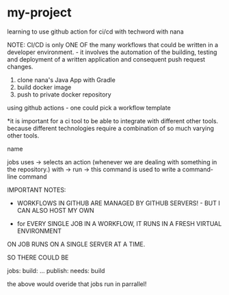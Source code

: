 # my-project
learning to use github action for ci/cd with techword with nana

NOTE: CI/CD is only ONE OF the many workflows that could be written in a developer environment. - it involves the automation of the building, testing and deployment of a written application and consequent push request changes.

1. clone nana's Java App with Gradle
2. build docker image 
3. push to private docker repository

using github actions - one could pick a workflow template

*it is important for a ci tool to be able to integrate with different other tools. because different technologies require a combination of so much varying other tools.


name

jobs
    uses -> selects an action (whenever we are dealing with something in the repository.)
    with -> 
    run -> this command is used to write a command-line command

IMPORTANT NOTES:
- WORKFLOWS IN GITHUB ARE MANAGED BY GITHUB SERVERS! - BUT I CAN ALSO HOST MY OWN

- for EVERY SINGLE JOB IN A WORKFLOW, IT RUNS IN A FRESH VIRTUAL ENVIRONMENT

ON JOB RUNS ON A SINGLE SERVER AT A TIME.

SO THERE COULD BE

jobs:
    build:
        ...
    publish:
        needs: build

the above would overide that jobs run in parrallel!